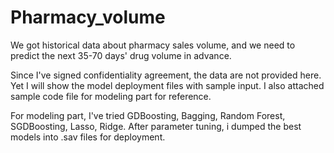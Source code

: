 # Pharmacy_volume

We got historical data about pharmacy sales volume, and we need to predict the next 35-70 days' drug volume in advance.


Since I've signed confidentiality agreement, the data are not provided here. Yet I will show the model deployment files with sample input. I also attached sample code file for modeling part for reference.

For modeling part, I've tried GDBoosting, Bagging, Random Forest, SGDBoosting, Lasso, Ridge. After parameter tuning, i dumped the best models into .sav files for deployment.
